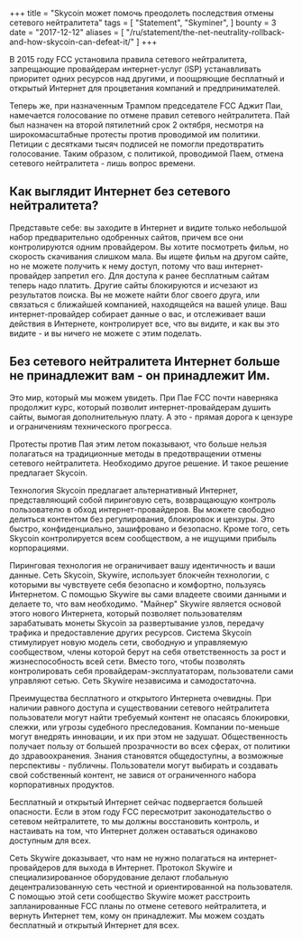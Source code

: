 +++
title = "Skycoin может помочь преодолеть последствия отмены сетевого нейтралитета"
tags = [
    "Statement",
    "Skyminer",
]
bounty = 3
date = "2017-12-12"
aliases = [
	"/ru/statement/the-net-neutrality-rollback-and-how-skycoin-can-defeat-it/"
]
+++

В 2015 году FCC установила правила сетевого нейтралитета, запрещающие провайдерам интернет-услуг (ISP) устанавливать приоритет одних ресурсов над другими, и поощряющие бесплатный и открытый Интернет для процветания компаний и предпринимателей.

Теперь же, при назначенным Трампом председателе FCC Аджит Паи, намечается голосование по отмене правил сетевого нейтралитета. Пай был назначен на второй пятилетний срок 2 октября, несмотря на широкомасштабные протесты против проводимой им политики. Петиции с десятками тысяч подписей не помогли предотвратить голосование. Таким образом, с политикой, проводимой Паем, отмена сетевого нейтралитета - лишь вопрос времени.

## Как выглядит Интернет без сетевого нейтралитета?

Представьте себе: вы заходите в Интернет и видите только небольшой набор предварительно одобренных сайтов, причем все они контролируются одним провайдером. Вы хотите посмотреть фильм, но скорость скачивания слишком мала. Вы ищете фильм на другом сайте, но не можете получить к нему доступ, потому что ваш интернет-провайдер запретил его. Для доступа к ранее бесплатным сайтам теперь надо платить. Другие сайты блокируются и исчезают из результатов поиска. Вы не можете найти блог своего друга, или связаться с ближайшей компанией, находящейся на вашей улице. Ваш интернет-провайдер собирает данные о вас, и отслеживает ваши действия в Интернете, контролирует все, что вы видите, и как вы это видите - и вы ничего не можете с этим поделать.

## Без сетевого нейтралитета Интернет больше не принадлежит вам - он принадлежит Им.

Это мир, который мы можем увидеть. При Пае FCC почти наверняка продолжит курс, который позволит интернет-провайдерам душить сайты, вымогая дополнительную плату. А это - прямая дорога к цензуре и ограничениям технического прогресса.

Протесты против Пая этим летом показывают, что больше нельзя полагаться на традиционные методы в предотвращении отмены сетевого нейтралитета. Необходимо другое решение. И такое решение предлагает Skycoin.

Технология Skycoin предлагает альтернативный Интернет, представляющий собой пиринговую сеть, возвращающую контроль пользователю в обход интернет-провайдеров. Вы можете свободно делиться контентом без регулирования, блокировок и цензуры. Это быстро, конфиденциально, зашифровано и безопасно. Кроме того, сеть Skycoin контролируется всем сообществом, а не ищущими прибыль корпорациями.

Пиринговая технология не ограничивает вашу идентичность и ваши данные. Сеть Skycoin, Skywire, использует блокчейн технологии, с которыми вы чувствуете себя безопасно и комфортно, пользуясь Интернетом. С помощью Skywire вы сами владеете своими данными и делаете то, что вам необходимо.
"Майнер" Skywire является основой этого нового Интернета, который позволяет пользователям зарабатывать монеты Skycoin за развертывание узлов, передачу трафика и предоставление других ресурсов. Система Skycoin стимулирует новую модель сети, свободную и управляемую сообществом, члены которой берут на себя ответственность за рост и жизнеспособность всей сети. Вместо того, чтобы позволять контролировать себя провайдерам-эксплуататорам, пользователи сами управляют сетью. Сеть Skywire независима и самодостаточна.

Преимущества бесплатного и открытого Интернета очевидны. При наличии равного доступа и существовании сетевого нейтралитета пользователи могут найти требуемый контент не опасаясь блокировки, слежки, или угрозы судебного преследования. Компании по-меньше могут внедрять инновации, и их при этом не задушат. Общественность получает пользу от большей прозрачности во всех сферах, от политики до здравоохранения. Знания становятся общедоступны, а возможные перспективы - публичны. Пользователи могут выбирать и создавать свой собственный контент, не завися от ограниченного набора корпоративных продуктов.

Бесплатный и открытый Интернет сейчас подвергается большей опасности. Если в этом году FCC пересмотрит законодательство о сетевом нейтралитете, то мы должны восстановить контроль, и настаивать на том, что Интернет должен оставаться одинаково доступным для всех.

Сеть Skywire доказывает, что нам не нужно полагаться на интернет-провайдеров для выхода в Интернет. Протокол Skywire и специализированное оборудование делают глобальную децентрализованную сеть честной и ориентированной на пользователя. С помощью этой сети сообщество Skywire может расстроить запланированные FCC планы по отмене сетевого нейтралитета, и вернуть Интернет тем, кому он принадлежит. Мы можем создать бесплатный и открытый Интернет для всех.

